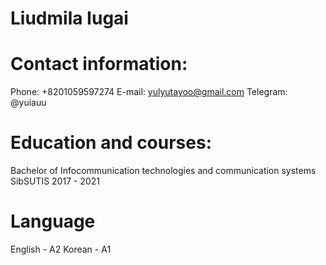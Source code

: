 # Liudmila Iugai
# Contact information:
Phone: +8201059597274
E-mail: yulyutayoo@gmail.com
Telegram: @yuiauu
# Education and courses:
Bachelor of Infocommunication technologies and communication systems
SibSUTIS 2017 - 2021
# Language
English - A2
Korean - A1
